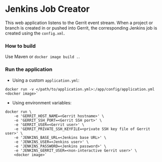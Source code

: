 # Jenkins Job Creator

This web application listens to the Gerrit event stream. When a project or branch is created in or pushed into Gerrit,
the corresponding Jenkins job is created using the `config.xml`.

### How to build

Use Maven or `docker image build .`.

### Run the application

- Using a custom `application.yml`:
~~~~
docker run -v </path/to/application.yml>:/app/config/application.yml <docker image>`
~~~~

- Using environment variables:
~~~~
docker run \
    -e 'GERRIT_HOST_NAME=<Gerrit hostname>' \
    -e 'GERRIT_SSH_PORT=<Gerrit SSH port>' \
    -e 'GERRIT_USER=<Gerrit user>' \
    -e 'GERRIT_PRIVATE_SSH_KEYFILE=<private SSH key file of Gerrit user>' \
    -e 'JENKINS_BASE_URL=<Jenkins base URL>' \
    -e 'JENKINS_USER=<Jenkins user>' \
    -e 'JENKINS_PASSWORD=<Jenkins password>' \
    -e 'JENKINS_GERRIT_USER=<non-interactive Gerrit user>' \
    <docker image>`
~~~~

